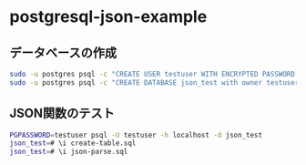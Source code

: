 # postgresql-json-example

## データベースの作成

```bash
sudo -u postgres psql -c "CREATE USER testuser WITH ENCRYPTED PASSWORD 'testuser'"
sudo -u postgres psql -c "CREATE DATABASE json_test with owner testuser;"
```

## JSON関数のテスト

```bash
PGPASSWORD=testuser psql -U testuser -h localhost -d json_test
json_test=# \i create-table.sql
json_test=# \i json-parse.sql
```
